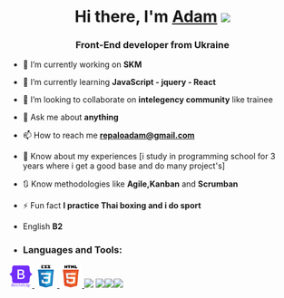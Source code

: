 <h1 align="center">Hi there, I'm <a href="https://daniilshat.ru/" target="_blank">Adam</a> 
<img src="https://github.com/blackcater/blackcater/raw/main/images/Hi.gif" height="32"/></h1>
<h3 align="center">Front-End developer from Ukraine</h3>

- 🔭 I’m currently working on **SKM**

- 🌱 I’m currently learning **JavaScript - jquery - React**

- 👯 I’m looking to collaborate on **intelegency community** like trainee

- 💬 Ask me about **anything**

- 📫 How to reach me **repaloadam@gmail.com**

- 📄 Know about my experiences [i study in programming school for 3 years where i get a good base and do many project's]

- 🔃 Know methodologies like **Agile,Kanban** and **Scrumban**

- ⚡ Fun fact **I practice Thai boxing and i do sport** 

- English **B2**

- <h3 align="left">Languages and Tools:</h3>
<p align="left"> <a href="https://getbootstrap.com" target="_blank" rel="noreferrer"> <img src="https://raw.githubusercontent.com/devicons/devicon/master/icons/bootstrap/bootstrap-plain-wordmark.svg" alt="bootstrap" width="40" height="40"/> </a> <a href="https://www.w3schools.com/css/" target="_blank" rel="noreferrer"> <img src="https://raw.githubusercontent.com/devicons/devicon/master/icons/css3/css3-original-wordmark.svg" alt="css3" width="40" height="40"/> </a> <a href="https://www.w3.org/html/" target="_blank" rel="noreferrer"> <img src="https://raw.githubusercontent.com/devicons/devicon/master/icons/html5/html5-original-wordmark.svg" alt="html5" width="40" height="40"/> </a> 
<img src="https://devicon-website.vercel.app/api/javascript/original.svg"></img>
<img src="https://devicon-website.vercel.app/api/figma/original.svg"></img><img src="https://devicon-website.vercel.app/api/codepen/plain.svg"></img><img src="https://devicon-website.vercel.app/api/blender/original.svg"></img>
